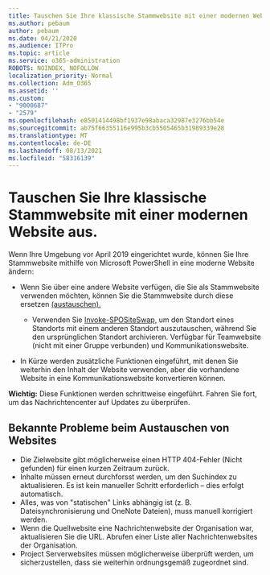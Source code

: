 ```yaml
---
title: Tauschen Sie Ihre klassische Stammwebsite mit einer modernen Website aus.
ms.author: pebaum
author: pebaum
ms.date: 04/21/2020
ms.audience: ITPro
ms.topic: article
ms.service: o365-administration
ROBOTS: NOINDEX, NOFOLLOW
localization_priority: Normal
ms.collection: Adm_O365
ms.assetid: ''
ms.custom:
- "9000687"
- "2579"
ms.openlocfilehash: e8501414498bf1937e98abaca32987e3276bb54e
ms.sourcegitcommit: ab75f66355116e995b3cb5505465b31989339e28
ms.translationtype: MT
ms.contentlocale: de-DE
ms.lasthandoff: 08/13/2021
ms.locfileid: "58316139"
---
```

# <a name="swap-your-classic-root-site-with-a-modern-site"></a>Tauschen Sie Ihre klassische Stammwebsite mit einer modernen Website aus.

Wenn Ihre Umgebung vor April 2019 eingerichtet wurde, können Sie Ihre Stammwebsite mithilfe von Microsoft PowerShell in eine moderne Website ändern:

- Wenn Sie über eine andere Website verfügen, die Sie als Stammwebsite verwenden möchten, können Sie die Stammwebsite durch diese ersetzen [(austauschen).](https://docs.microsoft.com/sharepoint/modern-root-site) 
    - Verwenden Sie [Invoke-SPOSiteSwap,](https://docs.microsoft.com/powershell/module/sharepoint-online/invoke-spositeswap?view=sharepoint-ps) um den Standort eines Standorts mit einem anderen Standort auszutauschen, während Sie den ursprünglichen Standort archivieren. Verfügbar für Teamwebsite (nicht mit einer Gruppe verbunden) und Kommunikationswebsite. 

- In Kürze werden zusätzliche Funktionen eingeführt, mit denen Sie weiterhin den Inhalt der Website verwenden, aber die vorhandene Website in eine Kommunikationswebsite konvertieren können. 

**Wichtig:** Diese Funktionen werden schrittweise eingeführt. Fahren Sie fort, um das Nachrichtencenter auf Updates zu überprüfen. 

## <a name="known-issues-with-swapping-sites"></a>Bekannte Probleme beim Austauschen von Websites

- Die Zielwebsite gibt möglicherweise einen HTTP 404-Fehler (Nicht gefunden) für einen kurzen Zeitraum zurück.
- Inhalte müssen erneut durchforsst werden, um den Suchindex zu aktualisieren. Es ist kein manueller Schritt erforderlich – dies erfolgt automatisch.
- Alles, was von "statischen" Links abhängig ist (z. B. Dateisynchronisierung und OneNote Dateien), muss manuell korrigiert werden.
- Wenn die Quellwebsite eine Nachrichtenwebsite der Organisation war, aktualisieren Sie die URL. Abrufen einer Liste aller Nachrichtenwebsites der Organisation.
- Project Serverwebsites müssen möglicherweise überprüft werden, um sicherzustellen, dass sie weiterhin ordnungsgemäß zugeordnet sind.
